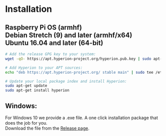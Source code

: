 
# Installation

## Raspberry Pi OS (armhf) <br> Debian Stretch (9) and later (armhf/x64) <br> Ubuntu 16.04 and later (64-bit)

```bash
# Add the release GPG key to your system:
wget -qO- https://apt.hyperion-project.org/hyperion.pub.key | sudo apt-key add -

# Add Hyperion to your APT sources:
echo "deb https://apt.hyperion-project.org/ stable main" | sudo tee /etc/apt/sources.list.d/hyperion.list

# Update your local package index and install Hyperion:
sudo apt-get update
sudo apt-get install hyperion
```

## Windows:

For Windows 10 we provide a .exe file. A one click installation package that does the job for you.  
Download the file from the [Release page](https://github.com/hyperion-project/hyperion.ng/releases).

